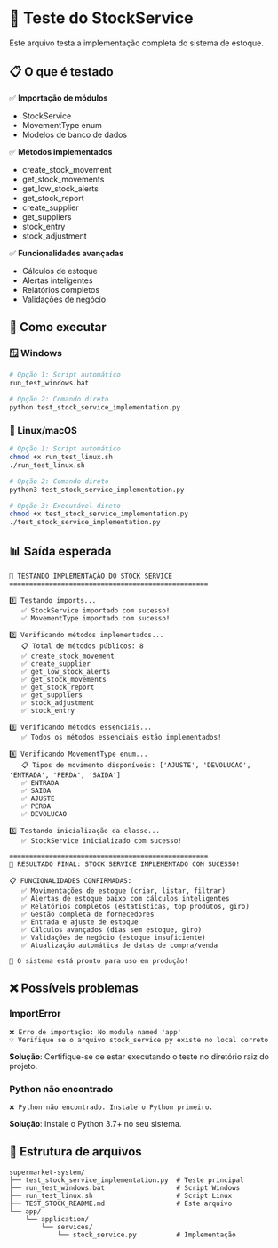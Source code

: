 # 🧪 Teste do StockService

Este arquivo testa a implementação completa do sistema de estoque.

## 📋 O que é testado

✅ **Importação de módulos**
- StockService
- MovementType enum
- Modelos de banco de dados

✅ **Métodos implementados**
- create_stock_movement
- get_stock_movements
- get_low_stock_alerts
- get_stock_report
- create_supplier
- get_suppliers
- stock_entry
- stock_adjustment

✅ **Funcionalidades avançadas**
- Cálculos de estoque
- Alertas inteligentes
- Relatórios completos
- Validações de negócio

## 🚀 Como executar

### 🪟 Windows

```bash
# Opção 1: Script automático
run_test_windows.bat

# Opção 2: Comando direto
python test_stock_service_implementation.py
```

### 🐧 Linux/macOS

```bash
# Opção 1: Script automático
chmod +x run_test_linux.sh
./run_test_linux.sh

# Opção 2: Comando direto
python3 test_stock_service_implementation.py

# Opção 3: Executável direto
chmod +x test_stock_service_implementation.py
./test_stock_service_implementation.py
```

## 📊 Saída esperada

```
🧪 TESTANDO IMPLEMENTAÇÃO DO STOCK SERVICE
==================================================

1️⃣ Testando imports...
   ✅ StockService importado com sucesso!
   ✅ MovementType importado com sucesso!

2️⃣ Verificando métodos implementados...
   📋 Total de métodos públicos: 8
   ✅ create_stock_movement
   ✅ create_supplier
   ✅ get_low_stock_alerts
   ✅ get_stock_movements
   ✅ get_stock_report
   ✅ get_suppliers
   ✅ stock_adjustment
   ✅ stock_entry

3️⃣ Verificando métodos essenciais...
   ✅ Todos os métodos essenciais estão implementados!

4️⃣ Verificando MovementType enum...
   📋 Tipos de movimento disponíveis: ['AJUSTE', 'DEVOLUCAO', 'ENTRADA', 'PERDA', 'SAIDA']
   ✅ ENTRADA
   ✅ SAIDA
   ✅ AJUSTE
   ✅ PERDA
   ✅ DEVOLUCAO

5️⃣ Testando inicialização da classe...
   ✅ StockService inicializado com sucesso!

==================================================
🎯 RESULTADO FINAL: STOCK SERVICE IMPLEMENTADO COM SUCESSO!

📋 FUNCIONALIDADES CONFIRMADAS:
   ✅ Movimentações de estoque (criar, listar, filtrar)
   ✅ Alertas de estoque baixo com cálculos inteligentes
   ✅ Relatórios completos (estatísticas, top produtos, giro)
   ✅ Gestão completa de fornecedores
   ✅ Entrada e ajuste de estoque
   ✅ Cálculos avançados (dias sem estoque, giro)
   ✅ Validações de negócio (estoque insuficiente)
   ✅ Atualização automática de datas de compra/venda

🚀 O sistema está pronto para uso em produção!
```

## ❌ Possíveis problemas

### ImportError
```
❌ Erro de importação: No module named 'app'
💡 Verifique se o arquivo stock_service.py existe no local correto
```

**Solução**: Certifique-se de estar executando o teste no diretório raiz do projeto.

### Python não encontrado
```
❌ Python não encontrado. Instale o Python primeiro.
```

**Solução**: Instale o Python 3.7+ no seu sistema.

## 🔧 Estrutura de arquivos

```
supermarket-system/
├── test_stock_service_implementation.py  # Teste principal
├── run_test_windows.bat                  # Script Windows
├── run_test_linux.sh                     # Script Linux
├── TEST_STOCK_README.md                  # Este arquivo
└── app/
    └── application/
        └── services/
            └── stock_service.py          # Implementação
```
